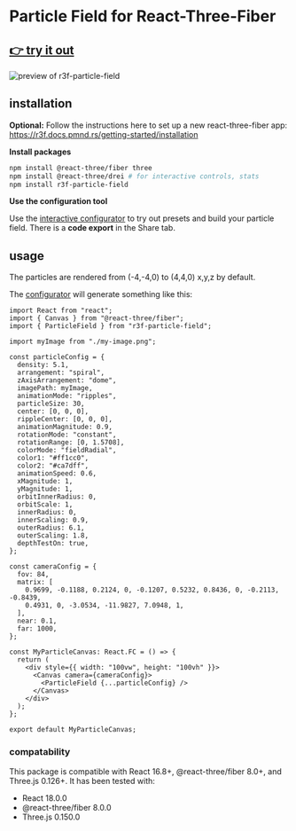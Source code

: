 # Particle Field for React-Three-Fiber

## [👉 try it out](https://brettlyne.github.io/r3f-particle-field/)

![preview of r3f-particle-field](https://github.com/brettlyne/r3f-particle-field/blob/main/preview.gif?raw=true "Preview of r3f-particle-field")

## installation

**Optional:** Follow the instructions here to set up a new react-three-fiber app:
https://r3f.docs.pmnd.rs/getting-started/installation

**Install packages**

```sh
npm install @react-three/fiber three
npm install @react-three/drei # for interactive controls, stats
npm install r3f-particle-field
```

**Use the configuration tool**

Use the [interactive configurator](https://brettlyne.github.io/r3f-particle-field/) to try out presets and build your particle field.
There is a **code export** in the Share tab.

## usage

The particles are rendered from (-4,-4,0) to (4,4,0) x,y,z by default.

The [configurator](https://brettlyne.github.io/r3f-particle-field/) will generate something like this:

```tsx
import React from "react";
import { Canvas } from "@react-three/fiber";
import { ParticleField } from "r3f-particle-field";

import myImage from "./my-image.png";

const particleConfig = {
  density: 5.1,
  arrangement: "spiral",
  zAxisArrangement: "dome",
  imagePath: myImage,
  animationMode: "ripples",
  particleSize: 30,
  center: [0, 0, 0],
  rippleCenter: [0, 0, 0],
  animationMagnitude: 0.9,
  rotationMode: "constant",
  rotationRange: [0, 1.5708],
  colorMode: "fieldRadial",
  color1: "#ff1cc0",
  color2: "#ca7dff",
  animationSpeed: 0.6,
  xMagnitude: 1,
  yMagnitude: 1,
  orbitInnerRadius: 0,
  orbitScale: 1,
  innerRadius: 0,
  innerScaling: 0.9,
  outerRadius: 6.1,
  outerScaling: 1.8,
  depthTestOn: true,
};

const cameraConfig = {
  fov: 84,
  matrix: [
    0.9699, -0.1188, 0.2124, 0, -0.1207, 0.5232, 0.8436, 0, -0.2113, -0.8439,
    0.4931, 0, -3.0534, -11.9827, 7.0948, 1,
  ],
  near: 0.1,
  far: 1000,
};

const MyParticleCanvas: React.FC = () => {
  return (
    <div style={{ width: "100vw", height: "100vh" }}>
      <Canvas camera={cameraConfig}>
        <ParticleField {...particleConfig} />
      </Canvas>
    </div>
  );
};

export default MyParticleCanvas;
```

### compatability

This package is compatible with React 16.8+, @react-three/fiber 8.0+, and Three.js 0.126+.
It has been tested with:

- React 18.0.0
- @react-three/fiber 8.0.0
- Three.js 0.150.0
